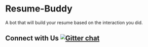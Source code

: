 # Resume-Buddy
A bot that will build your resume based on the interaction you did.

## Connect with Us [![Gitter chat](https://badges.gitter.im/gitterHQ/gitter.png)](https://gitter.im/Resume-Buddy/community)
